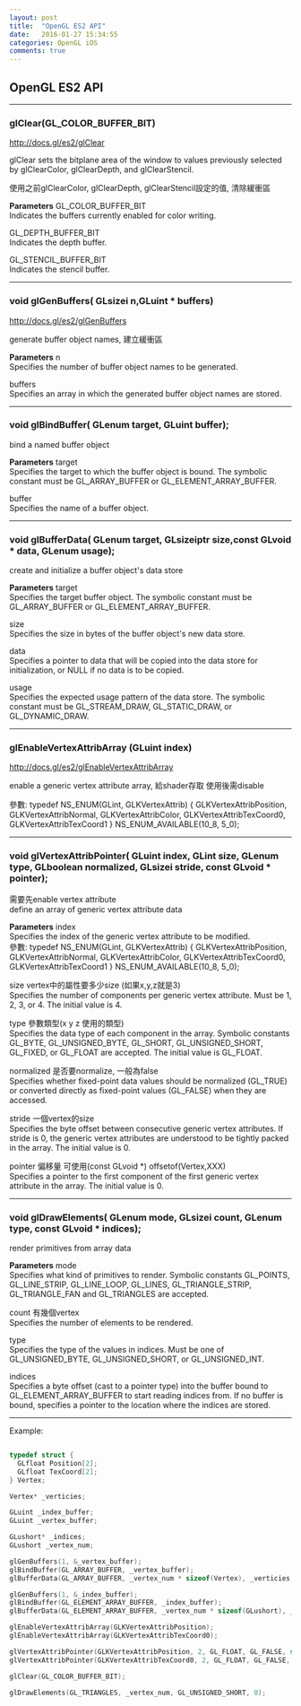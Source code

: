```yaml
---
layout: post
title:  "OpenGL ES2 API"
date:   2016-01-27 15:34:55
categories: OpenGL iOS
comments: true
---
```


## OpenGL ES2 API

----------

### **glClear(GL_COLOR_BUFFER_BIT)**

<http://docs.gl/es2/glClear>

glClear sets the bitplane area of the window to values previously selected by glClearColor, glClearDepth, and glClearStencil.  

使用之前glClearColor, glClearDepth, glClearStencil設定的值, 清除緩衝區  

**Parameters**
GL_COLOR_BUFFER_BIT  
Indicates the buffers currently enabled for color writing.

GL_DEPTH_BUFFER_BIT  
Indicates the depth buffer.

GL_STENCIL_BUFFER_BIT  
Indicates the stencil buffer.


----------

### **void glGenBuffers(	GLsizei  	n,GLuint *  	buffers)**

http://docs.gl/es2/glGenBuffers

generate buffer object names, 建立緩衝區  

**Parameters**
n  
Specifies the number of buffer object names to be generated.  

buffers  
Specifies an array in which the generated buffer object names are stored.



----------

### **void glBindBuffer(	GLenum target, GLuint buffer);**

bind a named buffer object

**Parameters**
target  
Specifies the target to which the buffer object is bound. The symbolic constant must be GL_ARRAY_BUFFER or GL_ELEMENT_ARRAY_BUFFER.  

buffer  
Specifies the name of a buffer object.  



----------

### **void glBufferData(	GLenum target, GLsizeiptr size,const GLvoid * data, GLenum usage);**

create and initialize a buffer object's data store

**Parameters**
target  
Specifies the target buffer object. The symbolic constant must be GL_ARRAY_BUFFER or GL_ELEMENT_ARRAY_BUFFER.  

size  
Specifies the size in bytes of the buffer object's new data store.  

data  
Specifies a pointer to data that will be copied into the data store for initialization, or NULL if no data is to be copied.  

usage  
Specifies the expected usage pattern of the data store. The symbolic constant must be GL_STREAM_DRAW, GL_STATIC_DRAW, or GL_DYNAMIC_DRAW.  



----------

### **glEnableVertexAttribArray (GLuint index)**

http://docs.gl/es2/glEnableVertexAttribArray

enable a generic vertex attribute array, 給shader存取
使用後需disable

參數:
typedef NS_ENUM(GLint, GLKVertexAttrib)
{
    GLKVertexAttribPosition,
    GLKVertexAttribNormal,
    GLKVertexAttribColor,
    GLKVertexAttribTexCoord0,
    GLKVertexAttribTexCoord1
} NS_ENUM_AVAILABLE(10_8, 5_0);


----------

### **void glVertexAttribPointer( GLuint index, GLint size, GLenum type, GLboolean normalized, GLsizei stride, const GLvoid * pointer);**

需要先enable vertex attribute  
define an array of generic vertex attribute data  

**Parameters**
index  
Specifies the index of the generic vertex attribute to be modified.  
參數:
typedef NS_ENUM(GLint, GLKVertexAttrib)
{
    GLKVertexAttribPosition,
    GLKVertexAttribNormal,
    GLKVertexAttribColor,
    GLKVertexAttribTexCoord0,
    GLKVertexAttribTexCoord1
} NS_ENUM_AVAILABLE(10_8, 5_0);

size vertex中的屬性要多少size (如果x,y,z就是3)  
Specifies the number of components per generic vertex attribute. Must be 1, 2, 3, or 4. The initial value is 4.  

type 參數類型(x y z 使用的類型)  
Specifies the data type of each component in the array. Symbolic constants GL_BYTE, GL_UNSIGNED_BYTE, GL_SHORT, GL_UNSIGNED_SHORT, GL_FIXED, or GL_FLOAT are accepted. The initial value is GL_FLOAT.  

normalized 是否要normalize, 一般為false  
Specifies whether fixed-point data values should be normalized (GL_TRUE) or converted directly as fixed-point values (GL_FALSE) when they are accessed.  

stride 一個vertex的size  
Specifies the byte offset between consecutive generic vertex attributes. If stride is 0, the generic vertex attributes are understood to be tightly packed in the array. The initial value is 0.  

pointer  偏移量 可使用(const GLvoid *) offsetof(Vertex,XXX)  
Specifies a pointer to the first component of the first generic vertex attribute in the array. The initial value is 0.  


----------

### **void glDrawElements( GLenum mode, GLsizei count, GLenum type, const GLvoid * indices);**

render primitives from array data  

**Parameters**
mode  
Specifies what kind of primitives to render. Symbolic constants GL_POINTS, GL_LINE_STRIP, GL_LINE_LOOP, GL_LINES, GL_TRIANGLE_STRIP, GL_TRIANGLE_FAN and GL_TRIANGLES are accepted.  

count 有幾個vertex  
Specifies the number of elements to be rendered.  

type  
Specifies the type of the values in indices. Must be one of GL_UNSIGNED_BYTE, GL_UNSIGNED_SHORT, or GL_UNSIGNED_INT.  

indices  
Specifies a byte offset (cast to a pointer type) into the buffer bound to GL_ELEMENT_ARRAY_BUFFER to start reading indices from. If no buffer is bound, specifies a pointer to the location where the indices are stored.  



----------
Example:

```c

typedef struct {
  GLfloat Position[2];
  GLfloat TexCoord[2];
} Vertex;

Vertex* _verticies;

GLuint _index_buffer;
GLuint _vertex_buffer;

GLushort* _indices;
GLushort _vertex_num;

glGenBuffers(1, &_vertex_buffer);
glBindBuffer(GL_ARRAY_BUFFER, _vertex_buffer);
glBufferData(GL_ARRAY_BUFFER, _vertex_num * sizeof(Vertex), _verticies, GL_STATIC_DRAW);

glGenBuffers(1, &_index_buffer);
glBindBuffer(GL_ELEMENT_ARRAY_BUFFER, _index_buffer);
glBufferData(GL_ELEMENT_ARRAY_BUFFER, _vertex_num * sizeof(GLushort), _indices, GL_STATIC_DRAW);

glEnableVertexAttribArray(GLKVertexAttribPosition);
glEnableVertexAttribArray(GLKVertexAttribTexCoord0);

glVertexAttribPointer(GLKVertexAttribPosition, 2, GL_FLOAT, GL_FALSE, sizeof(Vertex), (const GLvoid *) offsetof(Vertex, Position));
glVertexAttribPointer(GLKVertexAttribTexCoord0, 2, GL_FLOAT, GL_FALSE, sizeof(Vertex), (const GLvoid *) offsetof(Vertex, TexCoord));

glClear(GL_COLOR_BUFFER_BIT);

glDrawElements(GL_TRIANGLES, _vertex_num, GL_UNSIGNED_SHORT, 0);

```
